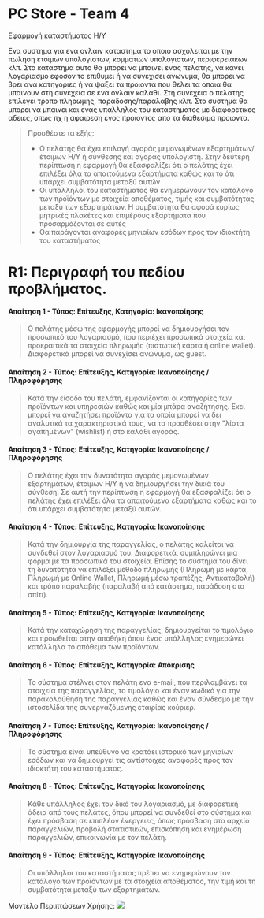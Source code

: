 # PC Store - Team 4

Εφαρμογή καταστήματος Η/Υ

Ενα συστημα για ενα ονλαιν καταστημα το οποιο ασχολειται με την πωληση ετοιμων υπολογιστων, κομματιων υπολογιστων, περιφερειακων κλπ. Στο καταστημα αυτο θα μπορει να μπαινει ενας
πελατης, να κανει λογαριασμο εφοσον το επιθυμει ή να συνεχισει ανωνυμα, θα μπορει να βρει ανα κατηγοριες ή να ψαξει τα προιοντα που θελει τα οποια θα μπαινουν στη συνεχεια σε ενα ονλαιν καλαθι. Στη συνεχεια ο πελατης επιλεγει τροπο πληρωμης, παραδοσης/παραλαβης κλπ. Στο συστημα θα μπορει να μπαινει και ενας υπαλληλος του καταστηματος με διαφορετικες αδειες,
οπως πχ η αφαιρεση ενος προιοντος απο τα διαθεσιμα προιοντα.

> Προσθέστε τα εξής:
> * Ο πελάτης θα έχει επιλογή αγοράς μεμονωμένων εξαρτημάτων/έτοιμων Η/Υ ή σύνθεσης και αγοράς υπολογιστή. Στην δεύτερη περίπτωση η εφαρμογή θα εξασφαλίζει ότι ο πελάτης έχει επιλέξει όλα τα απαιτούμενα εξαρτήματα καθώς και το ότι υπάρχει συμβατότητα μεταξύ αυτών
> * Οι υπάλληλοι του καταστήματος θα ενημερώνουν τον κατάλογο των προϊόντων με στοιχεία αποθέματος, τιμής και συμβατότητας μεταξύ των εξαρτημάτων. Η συμβατότητα θα αφορά κυρίως μητρικές πλακέτες και επιμέρους εξαρτήματα που προσαρμόζονται σε αυτές
> * Θα παράγονται αναφορές μηνιαίων εσόδων προς τον ιδιοκτήτη του καταστήματος

# R1: Περιγραφή του πεδίου προβλήματος.

#### Απαίτηση 1 - Τύπος: Επίτευξης, Κατηγορία: Ικανοποίησης

> Ο πελάτης μέσω της εφαρμογής μπορεί να δημιουργήσει τον προσωπικό του λογαριασμό, που περιέχει προσωπικά στοιχεία και προεραιτικά τα στοιχεία πληρωμής (πιστωτική κάρτα ή online wallet). Διαφορετικά μπορεί να συνεχίσει ανώνυμα, ως guest.

#### Απαίτηση 2 - Τύπος: Επίτευξης, Κατηγορία: Ικανοποίησης / Πληροφόρησης

> Κατά την είσοδο του πελάτη, εμφανίζονται οι κατηγορίες των προϊόντων και υπηρεσιών καθώς και μία μπάρα αναζήτησης. Εκεί μπορεί να αναζητήσει προϊόντα για τα οποία μπορεί να δει αναλυτικά τα χαρακτηριστικά τους, να τα προσθέσει στην "λίστα αγαπημένων" (wishlist) ή στο καλάθι αγοράς.

#### Απαίτηση 3 - Τύπος: Επίτευξης, Κατηγορία: Ικανοποίησης / Πληροφόρησης

> Ο πελάτης έχει την δυνατότητα αγοράς μεμονωμένων εξαρτημάτων, έτοιμων Η/Υ ή να δημιουργήσει την δικιά του σύνθεση. Σε αυτή την περίπτωση η εφαρμογή θα εξασφαλίζει ότι ο πελάτης έχει επιλέξει όλα τα απαιτούμενα εξαρτήματα καθώς και το ότι υπάρχει συμβατότητα μεταξύ αυτών.

#### Απαίτηση 4 - Τύπος: Επίτευξης, Κατηγορία: Ικανοποίησης

> Κατά την δημιουργία της παραγγελίας, ο πελάτης καλείται να συνδεθεί στον λογαριασμό του. Διαφορετικά, συμπληρώνει μια φόρμα με τα προσωπικά του στοιχεία. Επίσης το σύστημα του δίνει τη δυνατότητα να επιλέξει μέθοδο πληρωμής (Πληρωμή με κάρτα, Πληρωμή με Online Wallet, Πληρωμή μέσω τραπέζης, Αντικαταβολή) και τρόπο παραλαβής (παραλαβή από κατάστημα, παράδοση στο σπίτι).

#### Απαίτηση 5 - Τύπος: Επίτευξης, Κατηγορία: Ικανοποίησης

> Κατά την καταχώρηση της παραγγελίας, δημιουργείται το τιμολόγιο και προωθείται στην αποθήκη όπου ένας υπάλληλος ενημερώνει κατάλληλα το απόθεμα των προϊόντων.

#### Απαίτηση 6 - Τύπος: Επίτευξης, Κατηγορία: Απόκρισης

> Το σύστημα στέλνει στον πελάτη ενα e-mail, που περιλαμβάνει τα στοιχεία της παραγγελίας, το τιμολόγιο και έναν κωδικό για την παρακολούθηση της παραγγελίας καθώς και έναν σύνδεσμο με την ιστοσελίδα της συνεργαζόμενης εταιρίας κούριερ.

#### Απαίτηση 7 - Τύπος: Επίτευξης, Κατηγορία: Ικανοποίησης / Πληροφόρησης

> Το σύστημα είναι υπεύθυνο να κρατάει ιστορικό των μηνιαίων εσόδων και να δημιουργεί τις αντίστοιχες αναφορές προς τον ιδιοκτήτη του καταστήματος.
> 
#### Απαίτηση 8 - Τύπος: Επίτευξης, Κατηγορία: Ικανοποίησης

> Κάθε υπάλληλος έχει τον δικό του λογαριασμό, με διαφορετική άδεια από τους πελάτες, όπου μπορεί να συνδεθεί στο σύστημα και έχει πρόσβαση σε επιπλέον ένεργειες, όπως πρόσβαση στο αρχείο παραγγελιών, προβολή στατιστικών, επισκόπηση και ενημέρωση παραγγελιών, επικοινωνία με τον πελάτη.

#### Απαίτηση 9 - Τύπος: Επίτευξης, Κατηγορία: Ικανοποίησης

> Οι υπάλληλοι του καταστήματος πρέπει να ενημερώνουν τον κατάλογο των προϊόντων με τα στοιχεία αποθέματος, την τιμή και τη συμβατότητα μεταξύ των εξαρτημάτων.

Μοντέλο Περιπτώσεων Χρήσης: [<img src="https://gitlab.com/softeng-2019-20/pc-store/-/blob/master/use-case-model.md">](https://gitlab.com/softeng-2019-20/pc-store/-/blob/master/use-case-model.md)